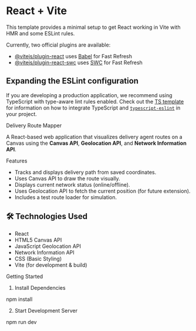 # React + Vite

This template provides a minimal setup to get React working in Vite with HMR and some ESLint rules.

Currently, two official plugins are available:

- [@vitejs/plugin-react](https://github.com/vitejs/vite-plugin-react/blob/main/packages/plugin-react) uses [Babel](https://babeljs.io/) for Fast Refresh
- [@vitejs/plugin-react-swc](https://github.com/vitejs/vite-plugin-react/blob/main/packages/plugin-react-swc) uses [SWC](https://swc.rs/) for Fast Refresh

## Expanding the ESLint configuration

If you are developing a production application, we recommend using TypeScript with type-aware lint rules enabled. Check out the [TS template](https://github.com/vitejs/vite/tree/main/packages/create-vite/template-react-ts) for information on how to integrate TypeScript and [`typescript-eslint`](https://typescript-eslint.io) in your project.

Delivery Route Mapper

A React-based web application that visualizes delivery agent routes on a Canvas using the **Canvas API**, **Geolocation API**, and **Network Information API**.

Features

-  Tracks and displays delivery path from saved coordinates.
-  Uses Canvas API to draw the route visually.
-  Displays current network status (online/offline).
-  Uses Geolocation API to fetch the current position (for future extension).
-  Includes a test route loader for simulation.

## 🛠️ Technologies Used

- React
- HTML5 Canvas API
- JavaScript Geolocation API
- Network Information API
- CSS (Basic Styling)
- Vite (for development & build)

 Getting Started

1. Install Dependencies

npm install

2. Start Development Server

npm run dev




